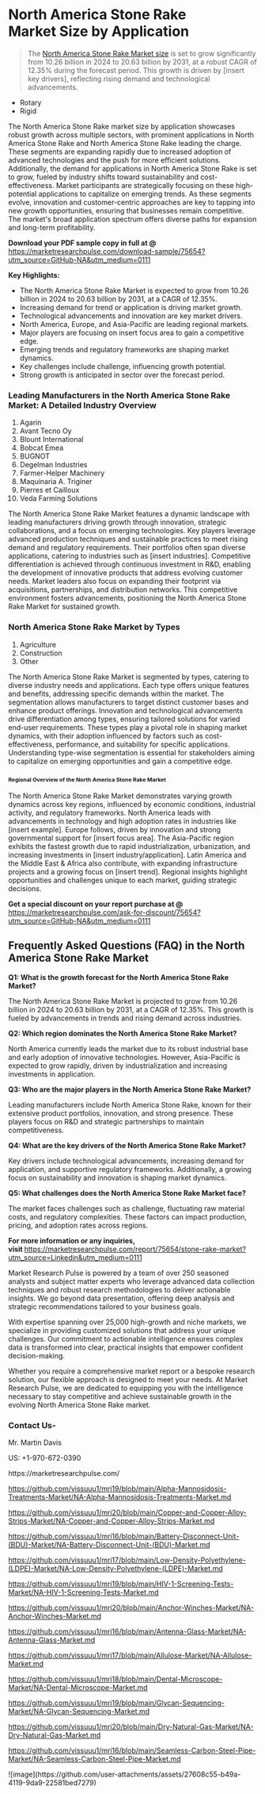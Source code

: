 <h1>North America Stone Rake Market&nbsp;Size by Application</h1><blockquote><p>The <a href="https://marketresearchpulse.com/download-sample/75654?utm_source=GitHub-NA&amp;utm_medium=0111">North America Stone Rake Market size</a> is set to grow significantly from 10.26 billion in 2024 to 20.63 billion by 2031, at a robust CAGR of 12.35% during the forecast period. This growth is driven by [insert key drivers], reflecting rising demand and technological advancements.</p></blockquote><ul><li>Rotary<li> Rigid</li></ul><p>The North America Stone Rake market size by application showcases robust growth across multiple sectors, with prominent applications in North America Stone Rake and North America Stone Rake leading the charge. These segments are expanding rapidly due to increased adoption of advanced technologies and the push for more efficient solutions. Additionally, the demand for applications in North America Stone Rake is set to grow, fueled by industry shifts toward sustainability and cost-effectiveness. Market participants are strategically focusing on these high-potential applications to capitalize on emerging trends. As these segments evolve, innovation and customer-centric approaches are key to tapping into new growth opportunities, ensuring that businesses remain competitive. The market's broad application spectrum offers diverse paths for expansion and long-term profitability.</p><p><strong>Download your PDF sample copy in full at @ </strong><a href="https://marketresearchpulse.com/download-sample/75654?utm_source=GitHub-NA&amp;utm_medium=0111">https://marketresearchpulse.com/download-sample/75654?utm_source=GitHub-NA&amp;utm_medium=0111</a></p><p><strong>Key Highlights: </strong></p><ul><li>The North America Stone Rake Market is expected to grow from 10.26 billion in 2024 to 20.63 billion by 2031, at a CAGR of 12.35%.</li><li>Increasing demand for trend or application is driving market growth.</li><li>Technological advancements and innovation are key market drivers.</li><li>North America, Europe, and Asia-Pacific are leading regional markets.</li><li>Major players are focusing on insert focus area to gain a competitive edge.</li><li>Emerging trends and regulatory frameworks are shaping market dynamics.</li><li>Key challenges include challenge, influencing growth potential.</li><li>Strong growth is anticipated in sector over the forecast period.</li></ul><h3>Leading Manufacturers in the North America Stone Rake Market: A Detailed Industry Overview</h3><ol><li>Agarin</li><li>Avant Tecno Oy</li><li>Blount International</li><li>Bobcat Emea</li><li>BUGNOT</li><li>Degelman Industries</li><li>Farmer-Helper Machinery</li><li>Maquinaria A. Triginer</li><li>Pierres et Cailloux</li><li>Veda Farming Solutions</li></ol><div class="flex max-w-full flex-col flex-grow"><div class="min-h-8 text-message flex w-full flex-col items-end gap-2 whitespace-normal break-words [.text-message+&amp;]:mt-5" dir="auto" data-message-author-role="assistant" data-message-id="fd8432e4-4910-450d-b182-61b7bfb0a01f" data-message-model-slug="gpt-4o"><div class="flex w-full flex-col gap-1 empty:hidden first:pt-[3px]"><div class="markdown prose w-full break-words dark:prose-invert light"><p>The North America Stone Rake Market features a dynamic landscape with leading manufacturers driving growth through innovation, strategic collaborations, and a focus on emerging technologies. Key players leverage advanced production techniques and sustainable practices to meet rising demand and regulatory requirements. Their portfolios often span diverse applications, catering to industries such as [insert industries]. Competitive differentiation is achieved through continuous investment in R&amp;D, enabling the development of innovative products that address evolving customer needs. Market leaders also focus on expanding their footprint via acquisitions, partnerships, and distribution networks. This competitive environment fosters advancements, positioning the North America Stone Rake Market for sustained growth.</p></div></div></div></div><h3>North America Stone Rake Market by Types</h3><ol><li>Agriculture<li> Construction<li> Other</li></ol><div class="flex max-w-full flex-col flex-grow"><div class="min-h-8 text-message flex w-full flex-col items-end gap-2 whitespace-normal break-words [.text-message+&amp;]:mt-5" dir="auto" data-message-author-role="assistant" data-message-id="084470be-0bb7-4664-bddf-5156b4f41249" data-message-model-slug="gpt-4o-mini"><div class="flex w-full flex-col gap-1 empty:hidden first:pt-[3px]"><div class="markdown prose w-full break-words dark:prose-invert light"><p>The North America Stone Rake Market is segmented by types, catering to diverse industry needs and applications. Each type offers unique features and benefits, addressing specific demands within the market. The segmentation allows manufacturers to target distinct customer bases and enhance product offerings. Innovation and technological advancements drive differentiation among types, ensuring tailored solutions for varied end-user requirements. These types play a pivotal role in shaping market dynamics, with their adoption influenced by factors such as cost-effectiveness, performance, and suitability for specific applications. Understanding type-wise segmentation is essential for stakeholders aiming to capitalize on emerging opportunities and gain a competitive edge.</p></div></div></div></div><h3><span style="font-size: 11px;">Regional Overview of the North America Stone Rake Market</span></h3><div class="flex max-w-full flex-col flex-grow"><div class="min-h-8 text-message flex w-full flex-col items-end gap-2 whitespace-normal break-words [.text-message+&amp;]:mt-5" dir="auto" data-message-author-role="assistant" data-message-id="e9038762-ce64-4e30-91c9-9bd413514231" data-message-model-slug="gpt-4o-mini"><div class="flex w-full flex-col gap-1 empty:hidden first:pt-[3px]"><div class="markdown prose w-full break-words dark:prose-invert light"><p>The North America Stone Rake Market demonstrates varying growth dynamics across key regions, influenced by economic conditions, industrial activity, and regulatory frameworks. North America leads with advancements in technology and high adoption rates in industries like [insert example]. Europe follows, driven by innovation and strong governmental support for [insert focus area]. The Asia-Pacific region exhibits the fastest growth due to rapid industrialization, urbanization, and increasing investments in [insert industry/application]. Latin America and the Middle East &amp; Africa also contribute, with expanding infrastructure projects and a growing focus on [insert trend]. Regional insights highlight opportunities and challenges unique to each market, guiding strategic decisions.</p></div></div></div></div><p><strong>Get a special discount on your report purchase at @ </strong><a href="https://marketresearchpulse.com/ask-for-discount/75654?utm_source=GitHub-NA&amp;utm_medium=0111">https://marketresearchpulse.com/ask-for-discount/75654?utm_source=GitHub-NA&amp;utm_medium=0111</a></p><h2>Frequently Asked Questions (FAQ) in the North America Stone Rake Market</h2><p><strong>Q1: What is the growth forecast for the North America Stone Rake Market?</strong></p><p>The North America Stone Rake Market is projected to grow from 10.26 billion in 2024 to 20.63 billion by 2031, at a CAGR of 12.35%. This growth is fueled by advancements in trends and rising demand across industries.</p><p><strong>Q2: Which region dominates the North America Stone Rake Market?</strong></p><p>North America currently leads the market due to its robust industrial base and early adoption of innovative technologies. However, Asia-Pacific is expected to grow rapidly, driven by industrialization and increasing investments in application.</p><p><strong>Q3: Who are the major players in the North America Stone Rake Market?</strong></p><p>Leading manufacturers include North America Stone Rake, known for their extensive product portfolios, innovation, and strong presence. These players focus on R&amp;D and strategic partnerships to maintain competitiveness.</p><p><strong>Q4: What are the key drivers of the North America Stone Rake Market?</strong></p><p>Key drivers include technological advancements, increasing demand for application, and supportive regulatory frameworks. Additionally, a growing focus on sustainability and innovation is shaping market dynamics.</p><p><strong>Q5: What challenges does the North America Stone Rake Market face?</strong></p><p>The market faces challenges such as challenge, fluctuating raw material costs, and regulatory complexities. These factors can impact production, pricing, and adoption rates across regions.</p><p><strong>For more information or any inquiries, visit&nbsp;</strong><a href="https://marketresearchpulse.com/report/75654/stone-rake-market?utm_source=Linkedin&utm_medium=0111">https://marketresearchpulse.com/report/75654/stone-rake-market?utm_source=Linkedin&utm_medium=0111</a></p><p>Market Research Pulse is powered by a team of over 250 seasoned analysts and subject matter experts who leverage advanced data collection techniques and robust research methodologies to deliver actionable insights. We go beyond data presentation, offering deep analysis and strategic recommendations tailored to your business goals.</p><p>With expertise spanning over 25,000 high-growth and niche markets, we specialize in providing customized solutions that address your unique challenges. Our commitment to actionable intelligence ensures complex data is transformed into clear, practical insights that empower confident decision-making.</p><p>Whether you require a comprehensive market report or a bespoke research solution, our flexible approach is designed to meet your needs. At Market Research Pulse, we are dedicated to equipping you with the intelligence necessary to stay competitive and achieve sustainable growth in the evolving North America Stone Rake market.</p><h3><strong>Contact Us-</strong></h3><p>Mr. Martin Davis</p><p>US: +1-970-672-0390</p><p>https://marketresearchpulse.com/</p><p><a href="https://github.com/vissuuu1/mri19/blob/main/Alpha-Mannosidosis-Treatments-Market/NA-Alpha-Mannosidosis-Treatments-Market.md">https://github.com/vissuuu1/mri19/blob/main/Alpha-Mannosidosis-Treatments-Market/NA-Alpha-Mannosidosis-Treatments-Market.md</a></p><p><a href="https://github.com/vissuuu1/mri20/blob/main/Copper-and-Copper-Alloy-Strips-Market/NA-Copper-and-Copper-Alloy-Strips-Market.md">https://github.com/vissuuu1/mri20/blob/main/Copper-and-Copper-Alloy-Strips-Market/NA-Copper-and-Copper-Alloy-Strips-Market.md</a></p><p><a href="https://github.com/vissuuu1/mri16/blob/main/Battery-Disconnect-Unit-(BDU)-Market/NA-Battery-Disconnect-Unit-(BDU)-Market.md">https://github.com/vissuuu1/mri16/blob/main/Battery-Disconnect-Unit-(BDU)-Market/NA-Battery-Disconnect-Unit-(BDU)-Market.md</a></p><p><a href="https://github.com/vissuuu1/mri17/blob/main/Low-Density-Polyethylene-(LDPE)-Market/NA-Low-Density-Polyethylene-(LDPE)-Market.md">https://github.com/vissuuu1/mri17/blob/main/Low-Density-Polyethylene-(LDPE)-Market/NA-Low-Density-Polyethylene-(LDPE)-Market.md</a></p><p><a href="https://github.com/vissuuu1/mri19/blob/main/HIV-1-Screening-Tests-Market/NA-HIV-1-Screening-Tests-Market.md">https://github.com/vissuuu1/mri19/blob/main/HIV-1-Screening-Tests-Market/NA-HIV-1-Screening-Tests-Market.md</a></p><p><a href="https://github.com/vissuuu1/mri20/blob/main/Anchor-Winches-Market/NA-Anchor-Winches-Market.md">https://github.com/vissuuu1/mri20/blob/main/Anchor-Winches-Market/NA-Anchor-Winches-Market.md</a></p><p><a href="https://github.com/vissuuu1/mri16/blob/main/Antenna-Glass-Market/NA-Antenna-Glass-Market.md">https://github.com/vissuuu1/mri16/blob/main/Antenna-Glass-Market/NA-Antenna-Glass-Market.md</a></p><p><a href="https://github.com/vissuuu1/mri17/blob/main/Allulose-Market/NA-Allulose-Market.md">https://github.com/vissuuu1/mri17/blob/main/Allulose-Market/NA-Allulose-Market.md</a></p><p><a href="https://github.com/vissuuu1/mri18/blob/main/Dental-Microscope-Market/NA-Dental-Microscope-Market.md">https://github.com/vissuuu1/mri18/blob/main/Dental-Microscope-Market/NA-Dental-Microscope-Market.md</a></p><p><a href="https://github.com/vissuuu1/mri19/blob/main/Glycan-Sequencing-Market/NA-Glycan-Sequencing-Market.md">https://github.com/vissuuu1/mri19/blob/main/Glycan-Sequencing-Market/NA-Glycan-Sequencing-Market.md</a></p><p><a href="https://github.com/vissuuu1/mri20/blob/main/Dry-Natural-Gas-Market/NA-Dry-Natural-Gas-Market.md">https://github.com/vissuuu1/mri20/blob/main/Dry-Natural-Gas-Market/NA-Dry-Natural-Gas-Market.md</a></p><p><a href="https://github.com/vissuuu1/mri16/blob/main/Seamless-Carbon-Steel-Pipe-Market/NA-Seamless-Carbon-Steel-Pipe-Market.md">https://github.com/vissuuu1/mri16/blob/main/Seamless-Carbon-Steel-Pipe-Market/NA-Seamless-Carbon-Steel-Pipe-Market.md</a></p>
![image](https://github.com/user-attachments/assets/27608c55-b49a-4119-9da9-22581bed7279)
